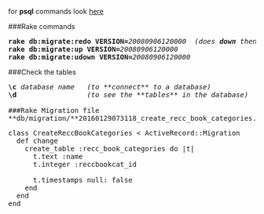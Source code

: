 for **psql** commands look [here](https://github.com/peterpih/Miscellaneous/blob/master/PSQL%20and%20Postgres.md)

###Rake commands
<pre>
<b>rake db:migrate:redo VERSION=</b><em>20080906120000</em>  <em>(does <b>down</b> then <b>up</b>)</em>
<b>rake db:migrate:up VERSION=</b><em>20080906120000</em>
<b>rake db:migrate:udown VERSION=</b><em>20080906120000</em>
</pre>

###Check the tables
<pre>
<b>\c</b> <em>database name</em>   <em>(to **connect** to a database)</em>
<b>\d</b>                 <em>(to see the **tables** in the database)</em>

###Rake Migration file  
**db/migration/**20160129073118_create_recc_book_categories.rb
<pre>
class CreateReccBookCategories < ActiveRecord::Migration
  def change
    create_table :recc_book_categories do |t|
      t.text :name
      t.integer :reccbookcat_id

      t.timestamps null: false
    end
  end
end
</pre>

